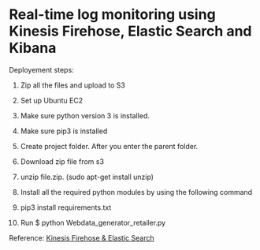 # Real-time log monitoring using Kinesis Firehose, Elastic Search and Kibana

Deployement steps:
1. Zip all the files and upload to S3
2. Set up Ubuntu EC2
3. Make sure python version 3 is installed.
4. Make sure pip3 is installed

5. Create project folder. After you enter the parent folder.
6. Download zip file from s3
7. unzip file.zip.  (sudo apt-get install unzip)
8. Install all the required python modules by using the following command
9. pip3 install requirements.txt
10. Run
$ python Webdata_generator_retailer.py


Reference:
[Kinesis Firehose & Elastic Search](https://www.youtube.com/watch?v=_tIvv8h-c44)